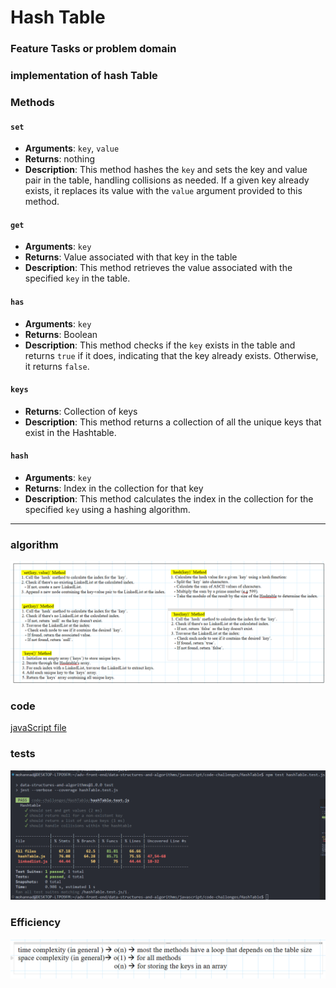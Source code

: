# Hash Table

### Feature Tasks or problem domain

### implementation of hash Table

### Methods

#### `set`

- **Arguments**: `key`, `value`
- **Returns**: nothing
- **Description**: This method hashes the `key` and sets the key and value pair in the table, handling collisions as needed. If a given key already exists, it replaces its value with the `value` argument provided to this method.

#### `get`

- **Arguments**: `key`
- **Returns**: Value associated with that key in the table
- **Description**: This method retrieves the value associated with the specified `key` in the table.

#### `has`

- **Arguments**: `key`
- **Returns**: Boolean
- **Description**: This method checks if the `key` exists in the table and returns `true` if it does, indicating that the key already exists. Otherwise, it returns `false`.

#### `keys`

- **Returns**: Collection of keys
- **Description**: This method returns a collection of all the unique keys that exist in the Hashtable.

#### `hash`

- **Arguments**: `key`
- **Returns**: Index in the collection for that key
- **Description**: This method calculates the index in the collection for the specified `key` using a hashing algorithm.
<hr>

### algorithm

![alg](./alg.png)

### code

[javaScript file](./hashTable.js)

### tests

![tests](./tests.png)

### Efficiency

![eff](./eff.png)
